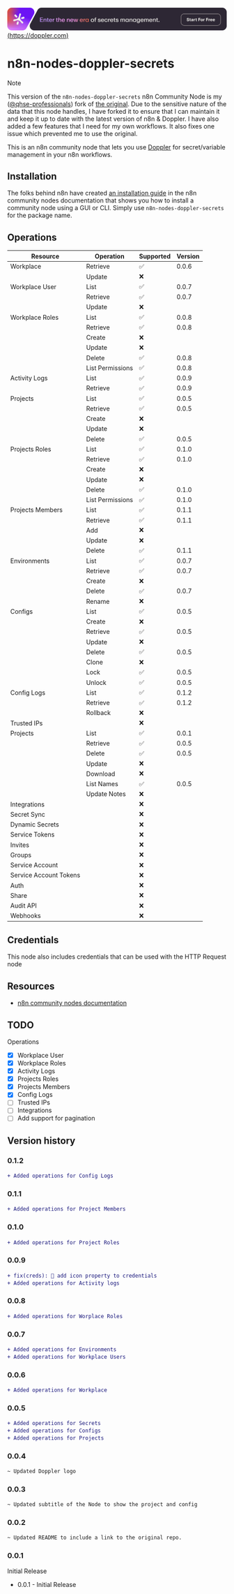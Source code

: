 [![Banner Image](./assets/doppler_banner.png)(https://doppler.com)][2]

# n8n-nodes-doppler-secrets

> [!NOTE]
> This version of the `n8n-nodes-doppler-secrets` n8n Community Node is my ([@qhse-professionals][0]) fork of [the original][1].
> Due to the sensitive nature of the data that this node handles, I have forked it to ensure that I can maintain it and keep it up to date with the latest version of n8n & Doppler. I have also added a few features that I need for my own workflows. It also fixes one issue which prevented me to use the original.

This is an n8n community node that lets you use [Doppler][2] for secret/variable management in your n8n workflows.

## Installation

The folks behind n8n have created [an installation guide][3] in the n8n community nodes documentation that shows you how to install a community node using a GUI or CLI. Simply use `n8n-nodes-doppler-secrets` for the package name.

## Operations

| Resource        | Operation 		| Supported | Version |
|-----------------|---------------|-----------|---------|
| Workplace       | Retrieve  		| :white_check_mark:| 0.0.6   |
|                 | Update    		| :x:       |         |
| Workplace User  | List          | :white_check_mark:| 0.0.7   |
|                 | Retrieve  		| :white_check_mark:| 0.0.7   |
|                 | Update    		| :x:       |         |
| Workplace Roles | List          | :white_check_mark:| 0.0.8   |
|                 | Retrieve  		| :white_check_mark:| 0.0.8   |
|                 | Create    		| :x:       |         |
|                 | Update    		| :x:       |         |
|                 | Delete    		| :white_check_mark:| 0.0.8   |
|                 | List Permissions| :white_check_mark:| 0.0.8   |
| Activity Logs   | List       		| :white_check_mark:| 0.0.9   |
|                 | Retrieve  		| :white_check_mark:| 0.0.9   |
| Projects        | List      		| :white_check_mark:| 0.0.5   |
|                 | Retrieve  		| :white_check_mark:| 0.0.5   |
|                 | Create    		| :x:       |         |
|                 | Update    		| :x:       |         |
|                 | Delete    		| :white_check_mark:| 0.0.5   |
| Projects Roles  | List       		| :white_check_mark:| 0.1.0   |
|                 | Retrieve  		| :white_check_mark:| 0.1.0   |
|                 | Create    		| :x:       |         |
|                 | Update    		| :x:       |         |
|                 | Delete    		| :white_check_mark:| 0.1.0   |
|                 | List Permissions| :white_check_mark:| 0.1.0   |
| Projects Members| List       		| :white_check_mark:| 0.1.1   |
|                 | Retrieve  		| :white_check_mark:| 0.1.1   |
|                 | Add	       		| :x:       |         |
|                 | Update    		| :x:       |         |
|                 | Delete    		| :white_check_mark:| 0.1.1   |
| Environments    | List      		| :white_check_mark:| 0.0.7   |
|                 | Retrieve  		| :white_check_mark:| 0.0.7   |
|                 | Create    		| :x:       |         |
|                 | Delete    		| :white_check_mark:| 0.0.7   |
|                 | Rename    		| :x:       |         |
| Configs         | List      		| :white_check_mark:| 0.0.5   |
|                 | Create    		| :x:       |         |
|                 | Retrieve  		| :white_check_mark:| 0.0.5   |
|                 | Update    		| :x:       |         |
|                 | Delete    		| :white_check_mark:| 0.0.5   |
|                 | Clone     		| :x:       |         |
|                 | Lock      		| :white_check_mark:| 0.0.5   |
|                 | Unlock     		| :white_check_mark:| 0.0.5   |
| Config Logs     | List          | :white_check_mark:| 0.1.2   |
|                 | Retrieve  		| :white_check_mark:| 0.1.2   |
|                 | Rollback  		| :x:       |         |
| Trusted IPs     |           		| :x:       |         |
| Projects        | List      		| :white_check_mark:| 0.0.1   |
|                 | Retrieve  		| :white_check_mark:| 0.0.5   |
|                 | Delete    		| :white_check_mark:| 0.0.5   |
|                 | Update    		| :x:       |         |
|                 | Download  		| :x:       |         |
|                 | List Names   	| :white_check_mark:| 0.0.5   |
|                 | Update Notes 	| :x:       |         |
| Integrations    |           		| :x:       |         |
| Secret Sync	    |           		| :x:       |         |
| Dynamic Secrets |           		| :x:       |         |
| Service Tokens  |           		| :x:       |         |
| Invites			    |           		| :x:       |         |
| Groups			    |           		| :x:       |         |
| Service Account |           		| :x:       |         |
| Service Account Tokens |     		| :x:       |         |
| Auth				    |           		| :x:       |         |
| Share				    |           		| :x:       |         |
| Audit API		    |           		| :x:       |         |
| Webhooks		    |           		| :x:       |         |

## Credentials

This node also includes credentials that can be used with the HTTP Request node

## Resources

- [n8n community nodes documentation][4]

## TODO
Operations
- [X] Workplace User 
- [X] Workplace Roles
- [X] Activity Logs
- [X] Projects Roles
- [X] Projects Members
- [X] Config Logs
- [ ] Trusted IPs
- [ ] Integrations
- [ ] Add support for pagination

## Version history

### 0.1.2

```diff
+ Added operations for Config Logs
```

### 0.1.1

```diff
+ Added operations for Project Members
```

### 0.1.0

```diff
+ Added operations for Project Roles
```

### 0.0.9

```diff
+ fix(creds): 🐛 add icon property to credentials
+ Added operations for Activity logs
```

### 0.0.8

```diff
+ Added operations for Worplace Roles
```

### 0.0.7

```diff
+ Added operations for Environments
+ Added operations for Workplace Users
```

### 0.0.6

```diff
+ Added operations for Workplace
```

### 0.0.5

```diff
+ Added operations for Secrets
+ Added operations for Configs
+ Added operations for Projects
```

### 0.0.4

```diff
~ Updated Doppler logo
```

### 0.0.3

```diff
~ Updated subtitle of the Node to show the project and config
```

### 0.0.2

```diff
~ Updated README to include a link to the original repo.
```

### 0.0.1

Initial Release

- 0.0.1 - Initial Release

[0]: https://qhse-professionals.nl
[1]: https://github.com/4lch4/n8n-nodes-doppler
[2]: https://doppler.com
[3]: https://docs.n8n.io/integrations/community-nodes/installation
[4]: https://docs.n8n.io/integrations/community-nodes
